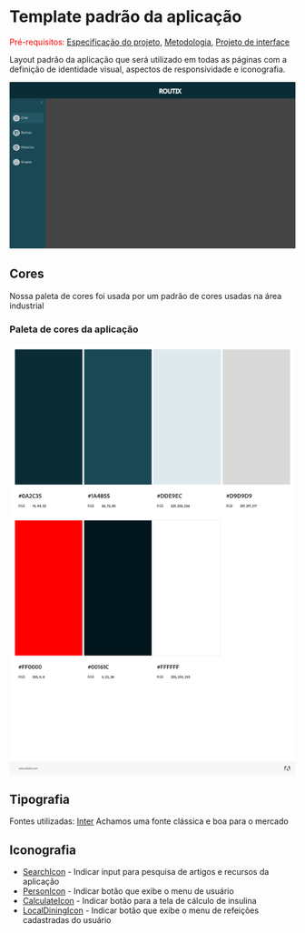 # Template padrão da aplicação

<span style="color:red">Pré-requisitos: <a href="02-Especificacao.md"> Especificação do projeto</a></span>, <a href="03-Metodologia.md"> Metodologia</a>, <a href="05-Projeto-interface.md"> Projeto de interface</a>

Layout padrão da aplicação que será utilizado em todas as páginas com a definição de identidade visual, aspectos de responsividade e iconografia.

![Template Padrão](images/template_padrao.png "Template Padrão")

## Cores
Nossa paleta de cores foi usada por um padrão de cores usadas na área industrial

### Paleta de cores da aplicação

![Paleta de cores](images/paletaDeCores.jpeg "Paleta de cores")

## Tipografia

Fontes utilizadas: [Inter](https://fonts.google.com/specimen/Inter?query=inter)
Achamos uma fonte clássica e boa para o mercado 

## Iconografia

- [SearchIcon](https://mui.com/material-ui/material-icons/?query=search&selected=Search) - Indicar input para pesquisa de artigos e recursos da aplicação
- [PersonIcon](https://mui.com/material-ui/material-icons/?query=person&selected=Person) - Indicar botão que exibe o menu de usuário
- [CalculateIcon](https://mui.com/material-ui/material-icons/?query=calcul&selected=Calculate) - Indicar botão para a tela de cálculo de insulina
- [LocalDiningIcon](https://mui.com/material-ui/material-icons/?query=food&selected=LocalDining) - Indicar botão que exibe o menu de refeições cadastradas do usuário
